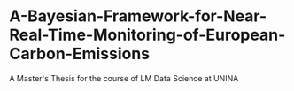 # A-Bayesian-Framework-for-Near-Real-Time-Monitoring-of-European-Carbon-Emissions
A Master's Thesis for the course of LM Data Science at UNINA
